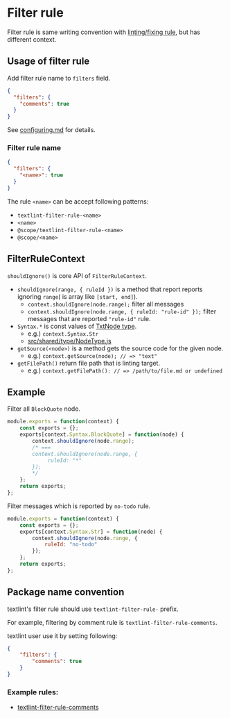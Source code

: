 # Filter rule

Filter rule is same writing convention with [linting/fixing rule](./rule.md), but has different context.

## Usage of filter rule

Add filter rule name to `filters` field.

```json
{
  "filters": {
    "comments": true
  }
}
```

See [configuring.md](./configuring.md) for details.

### Filter rule name

```json
{
  "filters": {
    "<name>": true
  }
}
```

The rule `<name>` can be accept following patterns:

- `textlint-filter-rule-<name>`
- `<name>`
- `@scope/textlint-filter-rule-<name>`
- `@scope/<name>`

## FilterRuleContext

`shouldIgnore()` is core API of `FilterRuleContext`.

- `shouldIgnore(range, { ruleId })` is a method that report reports ignoring `range`( is array like `[start, end]`).
    - `context.shouldIgnore(node.range);` filter all messages 
    - `context.shouldIgnore(node.range, { ruleId: "rule-id" });` filter messages that are reported `"rule-id"` rule. 
- `Syntax.*` is const values of [TxtNode type](./txtnode.md).
    - e.g.) `context.Syntax.Str`
    - [src/shared/type/NodeType.js](../src/shared/type/NodeType.js)
- `getSource(<node>)`  is a method gets the source code for the given node.
    - e.g.) `context.getSource(node); // => "text"`
- `getFilePath()` return file path that is linting target.
    - e.g.) `context.getFilePath(): // => /path/to/file.md or undefined` 


## Example

Filter all `BlockQuote` node.

```js
module.exports = function(context) {
    const exports = {};
    exports[context.Syntax.BlockQuote] = function(node) {
        context.shouldIgnore(node.range);
        /* === 
        context.shouldIgnore(node.range, {
             ruleId: "*"
        });
        */
    };
    return exports;
};
```

Filter messages which is reported by `no-todo` rule.

```js
module.exports = function(context) {
    const exports = {};
    exports[context.Syntax.Str] = function(node) {
        context.shouldIgnore(node.range, {
            ruleId: "no-todo"
        });
    };
    return exports;
};
```

## Package name convention

textlint's filter rule should use `textlint-filter-rule-` prefix.

For example, filtering by comment rule is `textlint-filter-rule-comments`.

textlint user use it by setting following:

```json
{
    "filters": {
        "comments": true
    }
}
```

### Example rules:

- [textlint-filter-rule-comments](https://github.com/textlint/textlint-filter-rule-comments "textlint-filter-rule-comments")
